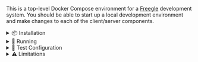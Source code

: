 This is a top-level Docker Compose environment for a [Freegle](https://www.ilovefreegle.org) development system.  You should be able to start up a local development environment and make changes to each of the client/server components.

<details>
<summary>📦 Installation</summary>

## Installation

After cloning this repository, a post-checkout git hook should automatically update submodules.  But if not,
initialize the submodules:

`git submodule update --init --recursive`

**Note:**

This will clone the required Freegle repositories:
- `iznik-nuxt3` (User website aka FD)
- `iznik-nuxt3-modtools` (Moderate website aka ModTools, which uses the nuxt3 repo modtools branch)
- `iznik-server` (legacy PHP API)
- `iznik-server-go` (more modern Go API)

Since these are [git submodules](https://git-scm.com/book/en/v2/Git-Tools-Submodules), you can navigate into each subdirectory and work with them as independent git repositories - checking out different branches, making commits, etc.

## Windows

Add these to your hosts file first:

```
127.0.0.1 freegle.localhost
127.0.0.1 modtools.localhost
127.0.0.1 phpmyadmin.localhost
127.0.0.1 mailhog.localhost
127.0.0.1 tusd.localhost
127.0.0.1 status.localhost
127.0.0.1 apiv1.localhost
127.0.0.1 apiv2.localhost
127.0.0.1 delivery.localhost
```

On Windows, using Docker Desktop works but is unusably slow.  So we won't document that.  Instead we use WSL2, with some jiggery-pokery to get round issues with file syncing and WSL2.

Here are instructions on the assumption that you have a JetBrains IDE (e.g. PhpStorm):
1. Install a WSL2 distribution (Ubuntu recommended)
2. Clone this repository from JetBrains **and give it a WSL2 path** (e.g., `\\wsl$\Ubuntu\home\edward\FreegleDockerWSL`).
3. Use `wsl` to open a WSL2 terminal in the repository directory.
4. Move on to the Running section.

## Linux

Feel free to write this.

</details>

<details>
<summary>🚀 Running</summary>

# Running

On Windows:
* Run `docker-compose up -d` from within the WSL2 environment to start the system.
* Run `./file-sync.sh` from within WSL2.  This monitors file changes (e.g. from your Windows IDE) and syncs them to the Docker containers.

`file-sync.sh` only monitors changes while it's running.  So if you do bulk changes (e.g. switching branches) while this isn't running, you may need to docker stop/prune/start to make sure they're picked up by the container.

# Monitoring

Monitor the startup progress at [Status Monitor](http://status.localhost:8081) to see when all services are ready.

The system builds in stages:

1. **Infrastructure** (databases, queues, reverse proxy) - ~2-3 minutes
2. **Development Tools** (PhpMyAdmin, MailHog) - ~1 minute
3. **Freegle Components** (websites, APIs) - ~10-15 minutes

**Container Status Indicators:**
- 🟢 **Running** - Service is ready
- 🟡 **Starting...** - Service is building/starting up
- 🔴 **Offline** - Service has failed

## Rebuild from Scratch

If you need to wipe everything and rebuild:

```bash
docker compose down
docker system prune -a  # Warning: removes all unused Docker data
docker compose up -d
```

## Individual Container Management

All containers use consistent `freegle-*` naming:

```bash
# View logs
docker logs freegle-freegle
docker logs freegle-modtools

# Execute commands in containers  
docker exec -it freegle-freegle bash
docker exec -it freegle-percona mysql -u root -piznik

# Restart specific services
docker restart freegle-modtools
```

# Using the System

Once all services show as **Running** in the status monitor, you can access:

## Status & Monitoring
* **[Status Monitor](http://localhost:8081)** - Real-time service health with CPU monitoring and visit buttons

## Main Applications
* **[Freegle](https://freegle.localhost)** - User site (Login: `test@test.com` / `freegle`)
* **[ModTools](https://modtools.localhost)** - Moderator site (Login: `testmod@test.com` / `freegle`)

**Note:** It's normal for Freegle and ModTools pages to reload a few times on first view - 
this is expected Nuxt.js development mode behavior. Also, `nuxt dev` uses HTTP/1.1 which 
serializes asset loading, making it slower than the live system which uses HTTP/2.  
This means the page load can be quite slow until the browser has cached the code.  
You can see this via 'Pending' calls in the Network tab.

## Development Tools
* **[PhpMyAdmin](https://phpmyadmin.localhost)** - Database management (Login: `root` / `iznik`)
* **[MailHog](https://mailhog.localhost)** - Email testing interface
* **[TusD](https://tusd.localhost)** - Image upload service
* **[Traefik Dashboard](http://localhost:8080)** - Reverse proxy dashboard

## API Endpoints
* **[API v1](https://apiv1.localhost)** - Legacy PHP API
* **[API v2](https://apiv2.localhost:8192)** - Modern Go API

</details>

<details>
<summary>🧪 Test Configuration</summary>

# Test Configuration

The system contains one test group, FreeglePlayground, centered around Edinburgh.  
The only recognised postcode is EH3 6SS.

</details>

<details>
<summary>⚠️ Limitations</summary>

# Limitations

* Email to Mailhog not yet verified.
* Image upload not tested yet.
* We're sharing the live tiles server - we've not added this to the Docker Compose setup yet.
* The Go API doesn't have HMR or equivalent, so you'll need to rebuild the container to pick up code changes.
* This doesn't run the various background jobs, so it won't be sending out emails in the way the live system would.

</details>